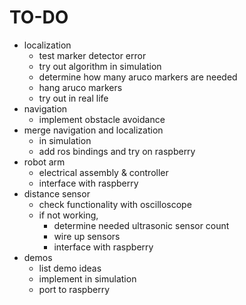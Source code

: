 # TO-DO

 * localization
 	* test marker detector error
	* try out algorithm in simulation
	* determine how many aruco markers are needed
	* hang aruco markers
	* try out in real life
* navigation
	* implement obstacle avoidance
* merge navigation and localization
	* in simulation
	* add ros bindings and try on raspberry
* robot arm
	* electrical assembly & controller
	* interface with raspberry
* distance sensor
	* check functionality with oscilloscope
	* if not working,
		* determine needed ultrasonic sensor count
		* wire up sensors
		* interface with raspberry
* demos
	* list demo ideas
	* implement in simulation
	* port to raspberry
